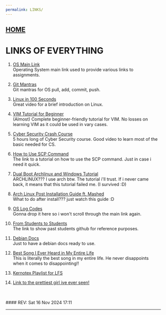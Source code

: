 ```yaml
---
permalink: LINKS/
---
```


## [HOME](../)

# LINKS OF EVERYTHING

1. [OS Main Link](https://os.vlsm.org/)<br>
Operating System main link used to provide various links to assignments.

2. [Git Mantras](https://osp4diss.vlsm.org/osp-119.html)<br>
Git mantras for OS pull, add, commit, push.

3. [Linux in 100 Seconds](https://www.youtube.com/watch?v=rrB13utjYV4)<br>
Great video for a brief introduction on Linux.

4. [VIM Tutorial for Beginner](https://youtu.be/RZ4p-saaQkc?si=972we6y3kfdnfEZ8)<br>
(Almost) Complete beginner-friendly tutorial for VIM. No losses on learning VIM as it could be used in vary cases.

5. [Cyber Security Crash Course](https://youtu.be/U_P23SqJaDc?si=5Nx6UN2lewViHRki)<br>
5 hours long of Cyber Security course. Good video to learn most of the basic needed for CS.

6. [How to Use SCP Command](https://linuxize.com/post/how-to-use-scp-command-to-securely-transfer-files/)<br>
The link to a tutorial on how to use the SCP command. Just in case i need it quick.

7. [Dual Boot Archlinux and Windows Tutorial](https://youtu.be/4dKzYmhcGEU?si=veodyHAgd2qezXIr)<br>
ARCHLINUX??? I use arch btw. The tutorial i'll trust. If i never came back, it means that this tutorial failed me. (I survived :D)

8. [Arch Linux Post Installation Guide ft. Mashed](https://youtu.be/YPrhIfm3VJs?si=xoyJAJEdriyt3hJ6)<br>
What to do after install??? just watch this guide :D

9. [OS Log Codes](https://osp4diss.vlsm.org/ETC/logCodes.txt)<br>
Gonna drop it here so i won't scroll through the main link again.

10. [From Students to Students](https://doit.vlsm.org/040.html)<br>
The link to show past students github for reference purposes.

11. [Debian Docs](https://www.debian.org/doc/)<br>
Just to have a debian docs ready to use.

12. [Best Song I Ever Heard in My Entire Life](https://youtu.be/At8v_Yc044Y?si=ZI_zM1b_SZ1BUdiY)<br>
This is literally the best song in my entire life. He never disappoints when it comes to disappointing!!

13. [Kernotex Playlist for LFS](https://www.youtube.com/playlist?list=PLyc5xVO2uDsDzdT8lkx430hZ-gY69wgS3)<br>

14. [Link to the prettiest girl ive ever seen!](https://www.instagram.com/luveinaas/)<br>

<br>
<br>
#### REV: Sat 16 Nov 2024 17:11
<hr>
